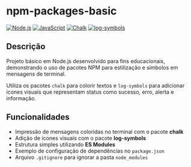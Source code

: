 # npm-packages-basic

[![Node.js](https://img.shields.io/badge/Node.js-18.x-green?style=flat-square&logo=nodedotjs)](https://nodejs.org)
[![JavaScript](https://img.shields.io/badge/JavaScript-ESM-yellow?style=flat-square&logo=javascript)](https://developer.mozilla.org/docs/Web/JavaScript)
[![Chalk](https://img.shields.io/badge/chalk-%5E5.4.1-blue?style=flat-square)](https://www.npmjs.com/package/chalk)
[![log-symbols](https://img.shields.io/badge/log--symbols-%5E7.0.1-lightgrey?style=flat-square)](https://www.npmjs.com/package/log-symbols)

## Descrição

Projeto básico em Node.js desenvolvido para fins educacionais, demonstrando o uso de pacotes NPM para estilização e símbolos em mensagens de terminal.

Utiliza os pacotes `chalk` para colorir textos e `log-symbols` para adicionar ícones visuais que representam status como sucesso, erro, alerta e informação.

## Funcionalidades

- Impressão de mensagens coloridas no terminal com o pacote **chalk**
- Adição de ícones visuais com o pacote **log-symbols**
- Estrutura simples utilizando **ES Modules**
- Exemplo de configuração de dependências no `package.json`
- Arquivo `.gitignore` para ignorar a pasta `node_modules`